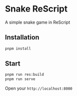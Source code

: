 # Snake ReScript

A simple snake game in ReScript

## Installation

```sh
pnpm install
```

## Start

```sh
pnpm run res:build
pnpm run serve
```

Open your `http://localhost:8000`

